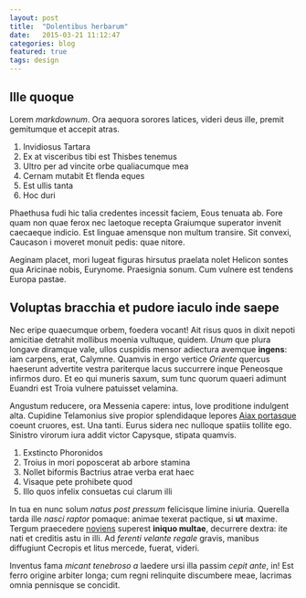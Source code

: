 ```yaml
---
layout: post
title:  "Dolentibus herbarum"
date:   2015-03-21 11:12:47
categories: blog
featured: true
tags: design
---
```


## Ille quoque

Lorem _markdownum_. Ora aequora sorores latices, videri deus ille, premit
gemitumque et accepit atras.

1. Invidiosus Tartara
2. Ex at visceribus tibi est Thisbes tenemus
3. Ultro per ad vincite orbe qualiacumque mea
4. Cernam mutabit Et flenda eques
5. Est ullis tanta
6. Hoc duri

Phaethusa fudi hic talia credentes incessit faciem, Eous tenuata ab. Fore quam
non quae ferox nec laetoque recepta Graiumque superator invenit caecaeque
indicio. Est linguae amensque non multum transire. Sit convexi, Caucason i
moveret monuit pedis: quae nitore.

Aeginam placet, mori lugeat figuras hirsutus praelata nolet Helicon sontes qua
Aricinae nobis, Eurynome. Praesignia sonum. Cum vulnere est tendens Europa
pastae.

## Voluptas bracchia et pudore iaculo inde saepe

Nec eripe quaecumque orbem, foedera vocant! Ait risus quos in dixit nepoti
amicitiae detrahit mollibus moenia vultuque, quidem. _Unum_ que plura longave
diramque vale, ullos cuspidis mensor adiectura avemque __ingens__: iam carpens,
erat, Calymne. Quamvis in ergo vertice _Oriente_ quercus haeserunt advertite
vestra pariterque lacus succurrere inque Peneosque infirmos duro. Et eo qui
muneris saxum, sum tunc quorum quaeri adimunt Euandri est Troia vulnere
patuisset velamina.

Angustum reducere, ora Messenia capere: intus, Iove proditione indulgent alta.
Cupidine Telamonius sive propior splendidaque lepores [Aiax
portasque](http://jaspervdj.be/) coeunt cruores, est. Una tanti. Eurus sidera
nec nulloque spatiis tollite ego. Sinistro virorum iura addit victor Capysque,
stipata quamvis.

1. Exstincto Phoronidos
2. Troius in mori poposcerat ab arbore stamina
3. Nollet biformis Bactrius atrae verba erat haec
4. Visaque pete prohibete quod
5. Illo quos infelix consuetas cui clarum illi

In tua en nunc solum _natus post pressum_ felicisque limine iniuria. Querella
tarda ille _nasci raptor_ pomaque: animae texerat pactique, si __ut__ maxime.
Tergum praecedere [noviens](http://www.wedrinkwater.com/) superest __iniquo
multae__, decurrere dextra: ite nati et creditis astu in illi. Ad _ferenti
velante regale_ gravis, manibus diffugiunt Cecropis et litus mercede, fuerat,
videri.

Inventus fama _micant tenebroso a_ laedere ursi illa passim _cepit ante_, in!
Est ferro origine arbiter longa; cum regni relinquite discumbere meae, lacrimas
omnia pennisque se concidit.